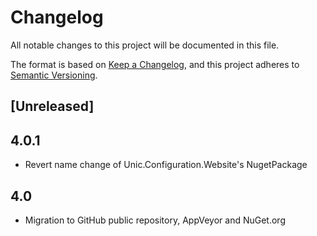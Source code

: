 # Changelog
All notable changes to this project will be documented in this file.

The format is based on [Keep a Changelog](https://keepachangelog.com/en/1.0.0/),
and this project adheres to [Semantic Versioning](https://semver.org/spec/v2.0.0.html).

## [Unreleased]

## 4.0.1

- Revert name change of Unic.Configuration.Website's NugetPackage

## 4.0

- Migration to GitHub public repository, AppVeyor and NuGet.org

